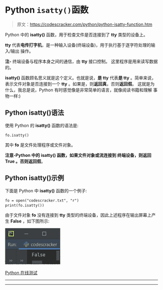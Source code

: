 # Python `isatty()`函数

> 原文：<https://codescracker.com/python/python-isatty-function.htm>

Python 中的 **isatty()** 函数，用于检查文件是否连接到了 **tty** 类型的设备上。

**tty** 代表**电传打字机**，是一种输入设备(终端设备)，用于执行基于逐字符处理的输入/输出 操作。

**注-** 终端设备与程序本身之间的通信，由 **tty** 接口控制。 这里程序是用来读写数据的。

**isatty()** 函数顾名思义就是这个定义。也就是说，**是 tty** 代表**是 tty** 。简单来说， 表示文件对象是否连接到一个 **tty** 。如果是，则**返回真**，否则**返回假**。 这就是为什么，我总是说，Python 有时感觉像是非常简单的语言，就像阅读书籍和理解 事物一样:)

## Python isatty()语法

使用 Python 的 **isatty()** 函数的语法是:

```
fo.isatty()
```

其中 **fo** 是文件处理程序或文件对象。

**注意-**Python 中的 **isatty()** 函数，如果文件对象或流连接到 终端设备，则返回 **True** 。否则返回**假**。

## Python isatty()示例

下面是 Python 中 **isatty()** 函数的一个例子:

```
fo = open("codescracker.txt", "r")
print(fo.isatty())
```

由于文件对象 **fo** 没有连接到 **tty** 类型的终端设备，因此上述程序在输出屏幕上产生 **False** ，如下图所示:

![python isatty function](img/9289b09a2ee9004ae7ccf4c2e0e04ac6.png)

[Python 在线测试](/exam/showtest.php?subid=10)

* * *

* * *